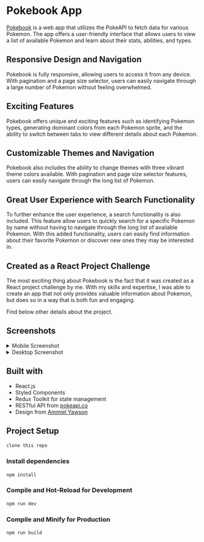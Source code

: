 # Pokebook App

[Pokebook](https://pokebookapp.onrender.com/) is a web app that utilizes the PokeAPI to fetch data for various Pokemon. The app offers a user-friendly interface that allows users to view a list of available Pokemon and learn about their stats, abilities, and types.

## Responsive Design and Navigation

Pokebook is fully responsive, allowing users to access it from any device. With pagination and a page size selector, users can easily navigate through a large number of Pokemon without feeling overwhelmed.

## Exciting Features

Pokebook offers unique and exciting features such as identifying Pokemon types, generating dominant colors from each Pokemon sprite, and the ability to switch between tabs to view different details about each Pokemon.

## Customizable Themes and Navigation

Pokebook also includes the ability to change themes with three vibrant theme colors available. With pagination and page size selector features, users can easily navigate through the long list of Pokemon.

## Great User Experience with Search Functionality

To further enhance the user experience, a search functionality is also included. This feature allow users to quickly search for a specific Pokemon by name without having to navigate through the long list of available Pokemon. With this added functionality, users can easily find information about their favorite Pokemon or discover new ones they may be interested in.

## Created as a React Project Challenge

The most exciting thing about Pokebook is the fact that it was created as a React project challenge by me. With my skills and expertise, I was able to create an app that not only provides valuable information about Pokemon, but does so in a way that is both fun and engaging.

Find below other details about the project.

## Screenshots

<details>
<summary>Mobile Screenshot</summary>

![Mobile screenshot of project](./mobile-screenshot.png)

</details>

<details>
<summary>Desktop Screenshot</summary>

![Desktop screenshot of project](./desktop-screenshot.png)

</details>

## Built with

- React.js
- Styled Components
- Redux Toolkit for state management
- RESTful API from [pokeapi.co](https://pokeapi.co/docs/v2)
- Design from [Ammiel Yawson](https://github.com/AmmDuncan)

## Project Setup

```sh
clone this repo
```

### Install dependencies

```sh
npm install
```

### Compile and Hot-Reload for Development

```sh
npm run dev
```

### Compile and Minify for Production

```sh
npm run build
```
